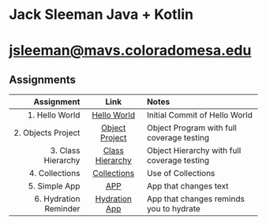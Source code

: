 # Jack Sleeman Java + Kotlin
# jsleeman@mavs.coloradomesa.edu
## Assignments
| Assignment |   Link   |   Notes  |
|-----------:|:--------:|:---------|
| 1. Hello World | [Hello World](https://github.com/jackedup/Java-Kotlin-jsleeman/tree/master/HelloWorld) | Initial Commit of Hello World |
| 2. Objects Project| [Object Project](https://github.com/jackedup/Java-Kotlin-jsleeman/blob/master/Objects/)| Object Program with full coverage testing |
| 3. Class Hierarchy| [Class Hierarchy](https://github.com/jackedup/Java-Kotlin-jsleeman/tree/master/ClassHierarchy)| Object Hierarchy with full coverage testing |
| 4. Collections| [Collections](https://github.com/jackedup/Java-Kotlin-jsleeman/tree/master/Collections)| Use of Collections |
| 5. Simple App| [APP](https://github.com/jackedup/Java-Kotlin-jsleeman/new/master/SimpleApp)| App that changes text |
| 6. Hydration Reminder| [Hydration App](https://github.com/jackedup/Java-Kotlin-jsleeman/tree/master/DrinkReminder)| App that changes reminds you to hydrate |

